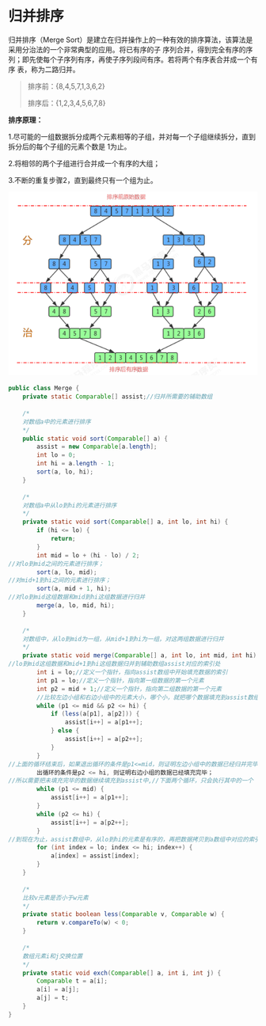 # 归并排序

归并排序（Merge Sort）是建立在归并操作上的一种有效的排序算法，该算法是采用分治法的一个非常典型的应用。将已有序的子 序列合并，得到完全有序的序列；即先使每个子序列有序，再使子序列段间有序。若将两个有序表合并成一个有序 表，称为二路归并。

> 排序前：{8,4,5,7,1,3,6,2} 
>
> 排序后：{1,2,3,4,5,6,7,8}

**排序原理：** 

1.尽可能的一组数据拆分成两个元素相等的子组，并对每一个子组继续拆分，直到拆分后的每个子组的元素个数是 1为止。 

2.将相邻的两个子组进行合并成一个有序的大组； 

3.不断的重复步骤2，直到最终只有一个组为止。

![image-20230407132449444](../img/image-20230407132449444.png)

~~~java
public class Merge {
    private static Comparable[] assist;//归并所需要的辅助数组

    /*
    对数组a中的元素进行排序
    */
    public static void sort(Comparable[] a) {
        assist = new Comparable[a.length];
        int lo = 0;
        int hi = a.length - 1;
        sort(a, lo, hi);
    }

    /*
    对数组a中从lo到hi的元素进行排序
    */
    private static void sort(Comparable[] a, int lo, int hi) {
        if (hi <= lo) {
            return;
        }
        int mid = lo + (hi - lo) / 2;
//对lo到mid之间的元素进行排序；
        sort(a, lo, mid);
//对mid+1到hi之间的元素进行排序；
        sort(a, mid + 1, hi);
//对lo到mid这组数据和mid到hi这组数据进行归并
        merge(a, lo, mid, hi);
    }

    /*
    对数组中，从lo到mid为一组，从mid+1到hi为一组，对这两组数据进行归并
    */
    private static void merge(Comparable[] a, int lo, int mid, int hi) {
//lo到mid这组数据和mid+1到hi这组数据归并到辅助数组assist对应的索引处
        int i = lo;//定义一个指针，指向assist数组中开始填充数据的索引
        int p1 = lo;//定义一个指针，指向第一组数据的第一个元素
        int p2 = mid + 1;//定义一个指针，指向第二组数据的第一个元素
        //比较左边小组和右边小组中的元素大小，哪个小，就把哪个数据填充到assist数组中
        while (p1 <= mid && p2 <= hi) {
            if (less(a[p1], a[p2])) {
                assist[i++] = a[p1++];
            } else {
                assist[i++] = a[p2++];
            }
        }
//上面的循环结束后，如果退出循环的条件是p1<=mid，则证明左边小组中的数据已经归并完毕，如果退
        出循环的条件是p2 <= hi, 则证明右边小组的数据已经填充完毕；
//所以需要把未填充完毕的数据继续填充到assist中,//下面两个循环，只会执行其中的一个
        while (p1 <= mid) {
            assist[i++] = a[p1++];
        }
        while (p2 <= hi) {
            assist[i++] = a[p2++];
        }
//到现在为止，assist数组中，从lo到hi的元素是有序的，再把数据拷贝到a数组中对应的索引处
        for (int index = lo; index <= hi; index++) {
            a[index] = assist[index];
        }
    }

    /*
    比较v元素是否小于w元素
    */
    private static boolean less(Comparable v, Comparable w) {
        return v.compareTo(w) < 0;
    }

    /*
    数组元素i和j交换位置
    */
    private static void exch(Comparable[] a, int i, int j) {
        Comparable t = a[i];
        a[i] = a[j];
        a[j] = t;
    }
}
~~~


